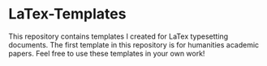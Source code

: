 # LaTex-Templates

This repository contains templates I created for LaTex typesetting documents. The first template in this repository is for humanities academic papers. Feel free to use these templates in your own work! 